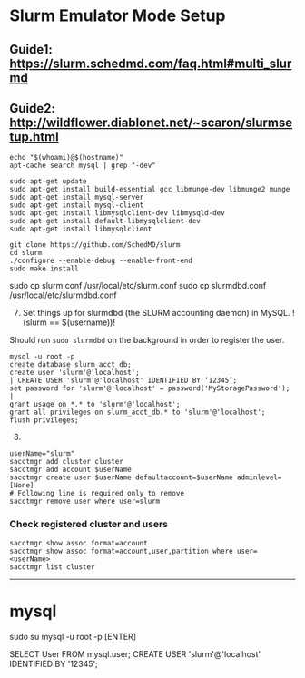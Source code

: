 # Slurm Emulator Mode Setup

## Guide1: https://slurm.schedmd.com/faq.html#multi_slurmd
## Guide2: http://wildflower.diablonet.net/~scaron/slurmsetup.html

```
echo "$(whoami)@$(hostname)"
apt-cache search mysql | grep "-dev"
```

```
sudo apt-get update
sudo apt-get install build-essential gcc libmunge-dev libmunge2 munge
sudo apt-get install mysql-server
sudo apt-get install mysql-client
sudo apt-get install libmysqlclient-dev libmysqld-dev
sudo apt-get install default-libmysqlclient-dev
sudo apt-get install libmysqlclient

git clone https://github.com/SchedMD/slurm
cd slurm
./configure --enable-debug --enable-front-end
sudo make install
```

sudo cp slurm.conf    /usr/local/etc/slurm.conf
sudo cp slurmdbd.conf /usr/local/etc/slurmdbd.conf

7. Set things up for slurmdbd (the SLURM accounting daemon) in MySQL. !(slurm == $(username))!

Should run `sudo slurmdbd` on the background in order to register the user.

```
mysql -u root -p
create database slurm_acct_db;
create user 'slurm'@'localhost';                                         | CREATE USER 'slurm'@'localhost' IDENTIFIED BY ‘12345’;
set password for 'slurm'@'localhost' = password('MyStoragePassword');    |
grant usage on *.* to 'slurm'@'localhost';
grant all privileges on slurm_acct_db.* to 'slurm'@'localhost';
flush privileges;
```

8. 


```
userName="slurm"
sacctmgr add cluster cluster
sacctmgr add account $userName
sacctmgr create user $userName defaultaccount=$userName adminlevel=[None]
# Following line is required only to remove
sacctmgr remove user where user=slurm
```

### Check registered cluster and users

```
sacctmgr show assoc format=account
sacctmgr show assoc format=account,user,partition where user=<userName>
sacctmgr list cluster
```

-----------

# mysql
sudo su
mysql -u root -p   [ENTER]

SELECT User FROM mysql.user;
CREATE USER 'slurm'@'localhost' IDENTIFIED BY '12345';

